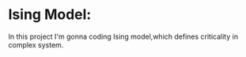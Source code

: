 # Ising Model:
In this project I'm gonna coding Ising model,which defines criticality in complex system.
